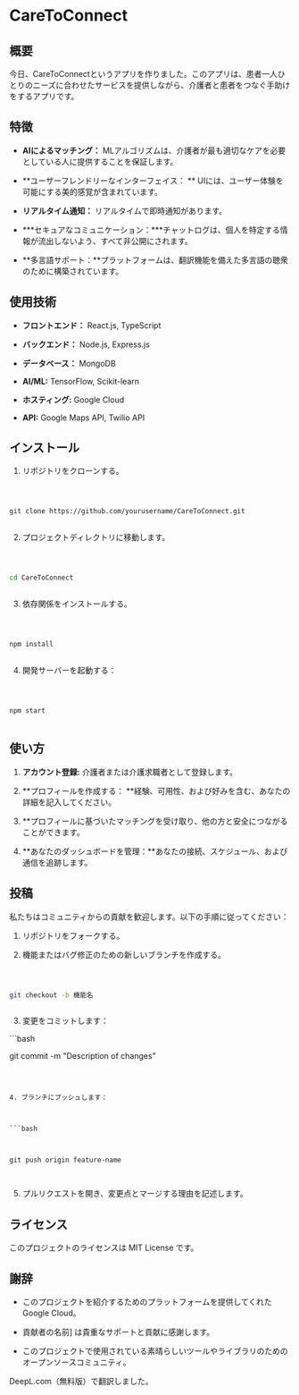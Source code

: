 # CareToConnect



## 概要



今日、CareToConnectというアプリを作りました。このアプリは、患者一人ひとりのニーズに合わせたサービスを提供しながら、介護者と患者をつなぐ手助けをするアプリです。



## 特徴



- **AIによるマッチング：** MLアルゴリズムは、介護者が最も適切なケアを必要としている人に提供することを保証します。



- **ユーザーフレンドリーなインターフェイス： ** UIには、ユーザー体験を可能にする美的感覚が含まれています。



- **リアルタイム通知：** リアルタイムで即時通知があります。



- ***セキュアなコミュニケーション：***チャットログは、個人を特定する情報が流出しないよう、すべて非公開にされます。



- **多言語サポート：**プラットフォームは、翻訳機能を備えた多言語の聴衆のために構築されています。



## 使用技術



- **フロントエンド：** React.js, TypeScript



- **バックエンド：** Node.js, Express.js



- **データベース：** MongoDB



- **AI/ML:** TensorFlow, Scikit-learn



- **ホスティング:** Google Cloud



- **API:** Google Maps API, Twilio API



## インストール



1. リポジトリをクローンする。



```bash



git clone https://github.com/yourusername/CareToConnect.git



```



2. プロジェクトディレクトリに移動します。



```bash



cd CareToConnect



```



3. 依存関係をインストールする。



```bash



npm install



```



4. 開発サーバーを起動する： 



```bash



npm start



```



## 使い方



1. **アカウント登録:** 介護者または介護求職者として登録します。



2. **プロフィールを作成する： **経験、可用性、および好みを含む、あなたの詳細を記入してください。



3. **プロフィールに基づいたマッチングを受け取り、他の方と安全につながることができます。



4. **あなたのダッシュボードを管理：**あなたの接続、スケジュール、および通信を追跡します。



## 投稿



私たちはコミュニティからの貢献を歓迎します。以下の手順に従ってください： 



1. リポジトリをフォークする。



2. 機能またはバグ修正のための新しいブランチを作成する。



```bash



git checkout -b 機能名



```



3. 変更をコミットします： 



⁤```bash ⁤



⁤git commit -m "Description of changes" ⁤



```



4. ブランチにプッシュします： 



⁤```bash ⁤



git push origin feature-name



```



5. プルリクエストを開き、変更点とマージする理由を記述します。



## ライセンス



このプロジェクトのライセンスは MIT License です。



## 謝辞



- このプロジェクトを紹介するためのプラットフォームを提供してくれたGoogle Cloud。



- 貢献者の名前] は貴重なサポートと貢献に感謝します。



- このプロジェクトで使用されている素晴らしいツールやライブラリのためのオープンソースコミュニティ。


DeepL.com（無料版）で翻訳しました。

